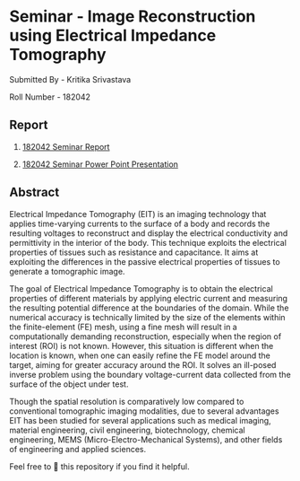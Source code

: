 # Seminar - Image Reconstruction using Electrical Impedance Tomography 



Submitted By - Kritika Srivastava

Roll Number - 182042

## Report

1. [182042 Seminar Report](https://docs.google.com/document/d/1k5PzqjbdUTtgbfeg9uTdtEaUhL5-i9zkbJqePhFytc8/edit?usp=sharing)

2. [182042 Seminar Power Point Presentation](182042.pptx)

## Abstract

Electrical Impedance Tomography (EIT) is an imaging technology that applies time-varying currents to the surface of a body and records the resulting voltages to reconstruct and display the electrical conductivity and permittivity in the interior of the body. This technique exploits the electrical properties of tissues such as resistance and capacitance. It aims at exploiting the differences in the passive electrical properties of tissues to generate a tomographic image.

The goal of Electrical Impedance Tomography is to obtain the electrical properties of different materials by applying electric current and measuring the resulting potential difference at the boundaries of the domain. While the numerical accuracy is technically limited by the size of the elements within the finite-element (FE) mesh, using a fine mesh will result in a computationally demanding reconstruction, especially when the region of interest (ROI) is not known. However, this situation is different when the location is known, when one can easily refine the FE model around the target, aiming for greater accuracy around the ROI. It solves an ill-posed inverse problem using the boundary voltage-current data collected from the surface of the object under test. 

Though the spatial resolution is comparatively low compared to conventional tomographic imaging modalities, due to several advantages EIT has been studied for several applications such as medical imaging, material engineering, civil engineering, biotechnology, chemical engineering, MEMS (Micro-Electro-Mechanical Systems), and other fields of engineering and applied sciences.


Feel free to 🌟 this repository if you find it helpful.